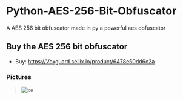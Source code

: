 # Python-AES-256-Bit-Obfuscator
A AES 256 bit obfuscator made in py a powerful aes obfuscator

## Buy the AES 256 bit obfuscator
- Buy: https://Voxguard.sellix.io/product/6478e50dd6c2a
### Pictures
> ![se](https://files.catbox.moe/56b9sy.png)
